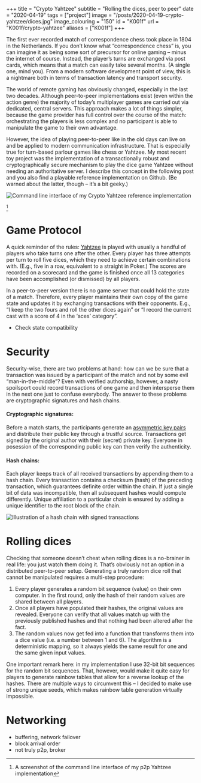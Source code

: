 +++
title = "Crypto Yahtzee"
subtitle = "Rolling the dices, peer to peer"
date = "2020-04-19"
tags = ["project"]
image = "/posts/2020-04-19-crypto-yahtzee/dices.jpg"
image_colouring = "150"
id = "K001f"
url = "K001f/crypto-yahtzee"
aliases = ["K001f"]
+++

The first ever recorded match of correspondence chess took place in 1804 in the Netherlands. If you don’t know what “correspondence chess” is, you can imagine it as being some sort of precursor for online gaming – minus the internet of course. Instead, the player’s turns are exchanged via post cards, which means that a match can easily take several months. (A single one, mind you). From a modern software development point of view, this is a nightmare both in terms of transaction latency and transport security.

The world of remote gaming has obviously changed, especially in the last two decades. Although peer-to-peer implementations exist (even within the action genre) the majority of today’s multiplayer games are carried out via dedicated, central servers. This approach makes a lot of things simpler, because the game provider has full control over the course of the match: orchestrating the players is less complex and no participant is able to manipulate the game to their own advantage.

However, the idea of playing peer-to-peer like in the old days can live on and be applied to modern communication infrastructure. That is especially true for turn-based parlour games like chess or Yahtzee. My most recent toy project was the implementation of a transactionally robust and cryptographically secure mechanism to play the dice game Yahtzee without needing an authoritative server. I describe this concept in the following post and you also find a playable reference implementation on Github. (Be warned about the latter, though – it’s a bit geeky.)

![Command line interface of my Crypto Yahtzee reference implementation](TODO)

[^1]

# Game Protocol

A quick reminder of the rules: [Yahtzee](https://en.wikipedia.org/wiki/Yahtzee) is played with usually a handful of players who take turns one after the other. Every player has three attempts per turn to roll five dices,  which they need to achieve certain combinations with. (E.g., five in a row, equivalent to a straight in Poker.) The scores are recorded on a scorecard and the game is finished once all 13 categories have been accomplished (or dismissed) by all players.

In a peer-to-peer version there is no game server that could hold the state of a match. Therefore, every player maintains their own copy of the game state and updates it by exchanging transactions with their opponents. E.g., “I keep the two fours and roll the other dices again” or “I record the current cast with a score of 4 in the ‘aces’ category”.

* Check state compatibility

# Security

Security-wise, there are two problems at hand: how can we be sure that a transaction was issued by a participant of the match and not by some evil “man-in-the-middle”? Even with verified authorship, however, a nasty spoilsport could record transactions of one game and then intersperse them in the next one just to confuse everybody. The answer to these problems are cryptographic signatures and hash chains.

#### Cryptographic signatures:
Before a match starts, the participants generate an [asymmetric key pairs](https://en.wikipedia.org/wiki/Public-key_cryptography) and distribute their public key through a trustful source. Transactions get signed by the original author with their (secret) private key. Everyone in posession of the corresponding public key can then verify the authenticity.

#### Hash chains:
Each player keeps track of all received transactions by appending them to a hash chain. Every transaction contains a checksum (hash) of the preceding transaction, which guarantees definite order within the chain. If just a single bit of data was incompatible, then all subsequent hashes would compute differently. Unique affiliation to a particular chain is ensured by adding a unique identifier to the root block of the chain.

![Illustration of a hash chain with signed transactions]()

# Rolling dices

Checking that someone doesn’t cheat when rolling dices is a no-brainer in real life: you just watch them doing it. That’s obviously not an option in a distributed peer-to-peer setup. Generating a truly random dice roll that cannot be manipulated requires a multi-step procedure:

1. Every player generates a random bit sequence (value) on their own computer. In the first round, only the hash of their random values are shared between all players.
2. Once all players have populated their hashes, the original values are revealed. Everyone can verify that all values match up with the previously published hashes and that nothing had been altered after the fact.
3. The random values now get fed into a function that transforms them into a dice value (i.e. a number between 1 and 6). The algorithm is a deterministic mapping, so it always yields the same result for one and the same given input values.

One important remark here: in my implementation I use 32-bit bit sequences for the random bit sequences. That, however, would make it quite easy for players to generate rainbow tables that allow for a reverse lookup of the hashes. There are multiple ways to circumvent this – I decided to make use of strong unique seeds, which makes rainbow table generation virtually impossible.

# Networking

* buffering, network failover
* block arrival order
* not truly p2p, broker


[^1]: A screenshot of the command line interface of my p2p Yahtzee implementation
